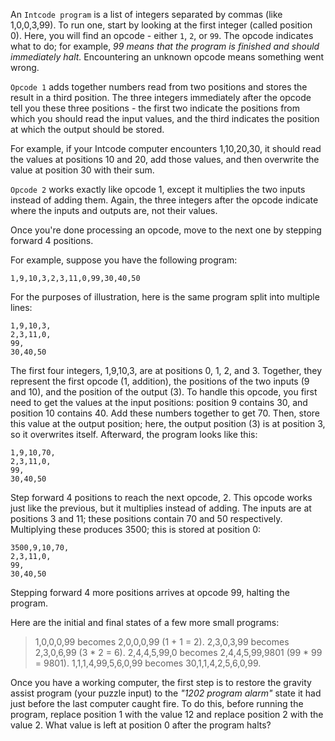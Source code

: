 An `Intcode program` is a list of integers separated by commas (like 1,0,0,3,99). To run one, start by looking at the first integer (called position 0). Here, you will find an opcode - either `1`, `2`, or `99`. The opcode indicates what to do; for example, *99 means that the program is finished and should immediately halt.* Encountering an unknown opcode means something went wrong.


`Opcode 1` adds together numbers read from two positions and stores the result in a third position. The three integers immediately after the opcode tell you these three positions - the first two indicate the positions from which you should read the input values, and the third indicates the position at which the output should be stored.


For example, if your Intcode computer encounters 1,10,20,30, it should read the values at positions 10 and 20, add those values, and then overwrite the value at position 30 with their sum.


`Opcode 2` works exactly like opcode 1, except it multiplies the two inputs instead of adding them. Again, the three integers after the opcode indicate where the inputs and outputs are, not their values.


Once you're done processing an opcode, move to the next one by stepping forward 4 positions.


For example, suppose you have the following program:


```1,9,10,3,2,3,11,0,99,30,40,50```


For the purposes of illustration, here is the same program split into multiple lines:


```
1,9,10,3,
2,3,11,0,
99,
30,40,50
```

The first four integers, 1,9,10,3, are at positions 0, 1, 2, and 3. Together, they represent the first opcode (1, addition), the positions of the two inputs (9 and 10), and the position of the output (3). To handle this opcode, you first need to get the values at the input positions: position 9 contains 30, and position 10 contains 40. Add these numbers together to get 70. Then, store this value at the output position; here, the output position (3) is at position 3, so it overwrites itself. Afterward, the program looks like this:

```
1,9,10,70,
2,3,11,0,
99,
30,40,50
```

Step forward 4 positions to reach the next opcode, 2. This opcode works just like the previous, but it multiplies instead of adding. The inputs are at positions 3 and 11; these positions contain 70 and 50 respectively. Multiplying these produces 3500; this is stored at position 0:

```
3500,9,10,70,
2,3,11,0,
99,
30,40,50
```

Stepping forward 4 more positions arrives at opcode 99, halting the program.


Here are the initial and final states of a few more small programs:


  >  1,0,0,0,99 becomes 2,0,0,0,99 (1 + 1 = 2).
  >  2,3,0,3,99 becomes 2,3,0,6,99 (3 * 2 = 6).
  >  2,4,4,5,99,0 becomes 2,4,4,5,99,9801 (99 * 99 = 9801).
  >  1,1,1,4,99,5,6,0,99 becomes 30,1,1,4,2,5,6,0,99.


Once you have a working computer, the first step is to restore the gravity assist program (your puzzle input) to the *"1202 program alarm"* state it had just before the last computer caught fire. To do this, before running the program, replace position 1 with the value 12 and replace position 2 with the value 2. What value is left at position 0 after the program halts?
